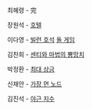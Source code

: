최혜령 - 完

장원석 - [호텔](https://www.acmicpc.net/problem/1106)

이다영 - [빌런 호석](https://www.acmicpc.net/problem/22251) [돌 게임](https://www.acmicpc.net/problem/9655)

김찬희 - [센티와 마법의 뿅망치](https://www.acmicpc.net/problem/19638)

박정환 - [최대 상금](https://swexpertacademy.com/main/code/problem/problemDetail.do?contestProbId=AV15Khn6AN0CFAYD&categoryId=AV15Khn6AN0CFAYD&categoryType=CODE&problemTitle=%EC%B5%9C%EB%8C%80+%EC%83%81%EA%B8%88&orderBy=FIRST_REG_DATETIME&selectCodeLang=ALL&select-1=&pageSize=10&pageIndex=1)

신재안 - [가장 먼 노드](https://school.programmers.co.kr/learn/courses/30/lessons/49189)

김진석 - [야근 지수](https://school.programmers.co.kr/learn/courses/30/lessons/12927)
